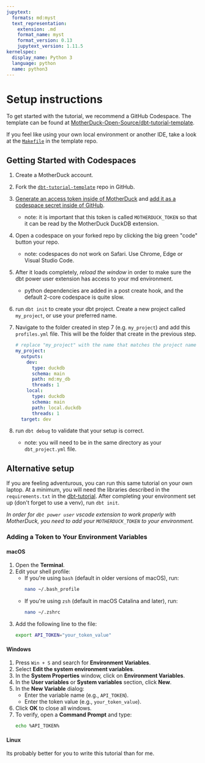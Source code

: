 ```yaml
---
jupytext:
  formats: md:myst
  text_representation:
    extension: .md
    format_name: myst
    format_version: 0.13
    jupytext_version: 1.11.5
kernelspec:
  display_name: Python 3
  language: python
  name: python3
---
```


# Setup instructions

To get started with the tutorial, we recommend a GitHub Codespace. The template can be found at [MotherDuck-Open-Source/dbt-tutorial-template](https://github.com/MotherDuck-Open-Source/dbt-tutorial-template).

If you feel like using your own local environment or another IDE, take a look at the [`Makefile`](https://github.com/MotherDuck-Open-Source/dbt-tutorial-template/blob/main/Makefile) in the template repo.

## Getting Started with Codespaces

1. Create a MotherDuck account.
2. Fork the [`dbt-tutorial-template`](https://github.com/MotherDuck-Open-Source/dbt-tutorial-template) repo in GitHub.
3. [Generate an access token inside of MotherDuck](https://motherduck.com/docs/key-tasks/authenticating-and-connecting-to-motherduck/authenticating-to-motherduck/#authentication-using-an-access-token) and [add it as a codespace secret inside of GitHub](https://docs.github.com/en/enterprise-cloud@latest/codespaces/managing-codespaces-for-your-organization/managing-development-environment-secrets-for-your-repository-or-organization#adding-secrets-for-a-repository).
    - note: it is important that this token is called `MOTHERDUCK_TOKEN` so that it can be read by the MotherDuck DuckDB extension.
4. Open a codespace on your forked repo by clicking the big green "code" button your repo.
    - note: codespaces do not work on Safari. Use Chrome, Edge or Visual Studio Code.
5. After it loads completely, _reload the window_ in order to make sure the dbt power user extension has access to your md environment.
    - python dependencies are added in a post create hook, and the default 2-core codespace is quite slow.
6. run `dbt init` to create your dbt project. Create a new project called `my_project`, or use your preferred name.
7. Navigate to the folder created in step 7 (e.g. `my_project`) and add this `profiles.yml` file. This will be the folder that create in the previous step.

    ```yml
    # replace "my_project" with the name that matches the project name in step 6.
    my_project:
      outputs:
        dev:
          type: duckdb
          schema: main
          path: md:my_db
          threads: 1
        local:
          type: duckdb
          schema: main
          path: local.duckdb
          threads: 1
      target: dev
    ```
8.  run `dbt debug` to validate that your setup is correct.
    - note: you will need to be in the same directory as your `dbt_project.yml` file.

## Alternative setup

If you are feeling adventurous, you can run this same tutorial on your own laptop. At a minimum, you will need the libraries described in the `requirements.txt` in the [dbt-tutorial](https://github.com/MotherDuck-Open-Source/dbt-tutorial-template). After completing your environment set up (don't forget to use a venv), run `dbt init`.

_In order for `dbt power user` vscode extension to work properly with MotherDuck, you need to add your `MOTHERDUCK_TOKEN` to your environment._

### Adding a Token to Your Environment Variables

#### macOS

1. Open the **Terminal**.
2. Edit your shell profile:
   - If you're using `bash` (default in older versions of macOS), run:
     ```bash
     nano ~/.bash_profile
     ```
   - If you're using `zsh` (default in macOS Catalina and later), run:
     ```bash
     nano ~/.zshrc
     ```
3. Add the following line to the file:
   ```bash
   export API_TOKEN="your_token_value"
   ```

#### Windows
1. Press `Win + S` and search for **Environment Variables**.
2. Select **Edit the system environment variables**.
3. In the **System Properties** window, click on **Environment Variables**.
4. In the **User variables** or **System variables** section, click **New**.
5. In the **New Variable** dialog:
   - Enter the variable name (e.g., `API_TOKEN`).
   - Enter the token value (e.g., `your_token_value`).
6. Click **OK** to close all windows.
7. To verify, open a **Command Prompt** and type:
   ```bash
   echo %API_TOKEN%
   ```

#### Linux

Its probably better for you to write this tutorial than for me.

